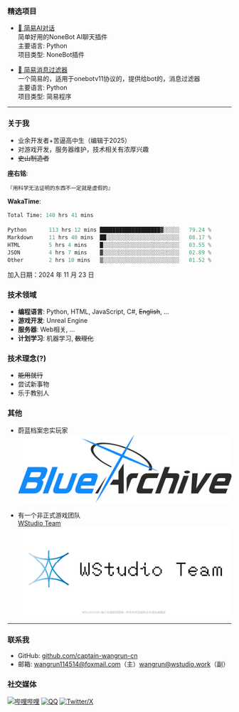 ### 精选项目
- [🤖 简易AI对话](https://github.com/captain-wangrun-cn/nonebot-plugin-aitalk)  
  简单好用的NoneBot AI聊天插件  
  主要语言: Python  
  项目类型: NoneBot插件

- [🔣 简易消息过滤器](https://github.com/captain-wangrun-cn/SimpleBotMessageFilter)  
  一个简易的，适用于onebotv11协议的，提供给bot的，消息过滤器  
  主要语言: Python  
  项目类型: 简易程序

---

### 关于我
- 业余开发者+苦逼高中生（编辑于2025）
- 对游戏开发，服务器维护，技术相关有浓厚兴趣
- ~~史山制造者~~

**座右铭**:  
```
『用科学无法证明的东西不一定就是虚假的』
```

**WakaTime**:  
<!--START_SECTION:waka-->

```python
Total Time: 140 hrs 41 mins

Python       113 hrs 12 mins ███████████████████▓░░░░░   79.24 %
Markdown     11 hrs 40 mins  ██░░░░░░░░░░░░░░░░░░░░░░░   08.17 %
HTML         5 hrs 4 mins    █░░░░░░░░░░░░░░░░░░░░░░░░   03.55 %
JSON         4 hrs 7 mins    ▓░░░░░░░░░░░░░░░░░░░░░░░░   02.89 %
Other        2 hrs 10 mins   ▒░░░░░░░░░░░░░░░░░░░░░░░░   01.52 %
```

<!--END_SECTION:waka-->  
加入日期：2024 年 11 月 23 日

### 技术领域
- **编程语言**: Python, HTML, JavaScript, C#, ~~English~~, ...
- **游戏开发**: Unreal Engine
- **服务器**: Web相关, ...
- **计划学习**: 机器学习, ~~数理化~~

### 技术理念(?)
- ~~能用就行~~
- 尝试新事物
- 乐于教别人

### 其他
- 蔚蓝档案忠实玩家  
![Blue Archive](./imgs/Blue_Archive_EN_logo.svg)

- 有一个非正式游戏团队  
[WStudio Team](http://wstudio.work/)  
![WStudio Team](./imgs/WStudioLogo_WithText.png)

---

### 联系我
- GitHub: [github.com/captain-wangrun-cn](https://github.com/captain-wangrun-cn)
- 邮箱: wangrun114514@foxmail.com（主）wangrun@wstudio.work（副）

### 社交媒体
[![哔哩哔哩](https://img.icons8.com/color/48/000000/bilibili.png)](https://space.bilibili.com/1775320924)
[![QQ](https://img.icons8.com/color/48/000000/qq.png)](https://qm.qq.com/q/QDKeqYb7iy)
[![Twitter/X](https://img.icons8.com/color/48/000000/twitterx.png)](https://x.com/wngrn12579745)

<!-- 
  如果你看到这个，祝你今天写出无bug的代码
-->
